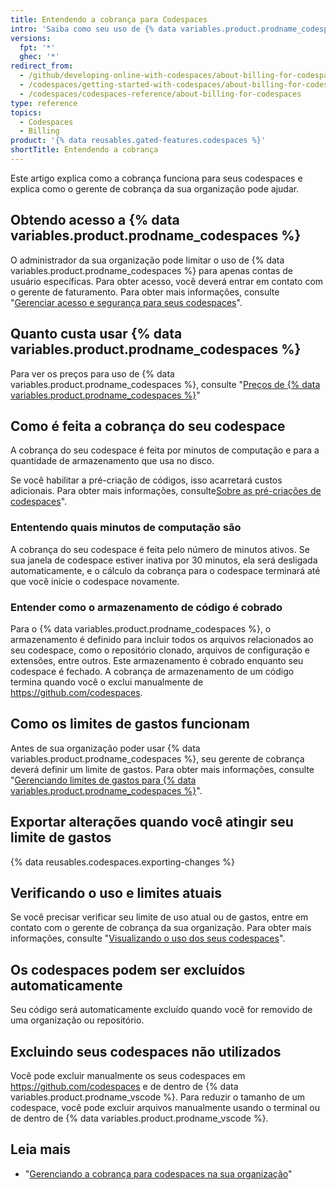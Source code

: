```yaml
---
title: Entendendo a cobrança para Codespaces
intro: 'Saiba como seu uso de {% data variables.product.prodname_codespaces %} é cobrado.'
versions:
  fpt: '*'
  ghec: '*'
redirect_from:
  - /github/developing-online-with-codespaces/about-billing-for-codespaces
  - /codespaces/getting-started-with-codespaces/about-billing-for-codespaces
  - /codespaces/codespaces-reference/about-billing-for-codespaces
type: reference
topics:
  - Codespaces
  - Billing
product: '{% data reusables.gated-features.codespaces %}'
shortTitle: Entendendo a cobrança
---
```


Este artigo explica como a cobrança funciona para seus codespaces e explica como o gerente de cobrança da sua organização pode ajudar.

## Obtendo acesso a {% data variables.product.prodname_codespaces %}

O administrador da sua organização pode limitar o uso de {% data variables.product.prodname_codespaces %} para apenas contas de usuário específicas. Para obter acesso, você deverá entrar em contato com o gerente de faturamento. Para obter mais informações, consulte "[Gerenciar acesso e segurança para seus codespaces](/codespaces/managing-your-codespaces/managing-access-and-security-for-your-codespaces)".

## Quanto custa usar {% data variables.product.prodname_codespaces %}

Para ver os preços para uso de {% data variables.product.prodname_codespaces %}, consulte "[Preços de {% data variables.product.prodname_codespaces %}](/billing/managing-billing-for-github-codespaces/about-billing-for-codespaces#codespaces-pricing)"

## Como é feita a cobrança do seu codespace

A cobrança do seu codespace é feita por minutos de computação e para a quantidade de armazenamento que usa no disco.

Se você habilitar a pré-criação de códigos, isso acarretará custos adicionais. Para obter mais informações, consulte[Sobre as pré-criações de codespaces](/codespaces/prebuilding-your-codespaces/about-codespaces-prebuilds#about-billing-for-codespaces-prebuilds)".

### Ententendo quais minutos de computação são
A cobrança do seu codespace é feita pelo número de minutos ativos. Se sua janela de codespace estiver inativa por 30 minutos, ela será desligada automaticamente, e o cálculo da cobrança para o codespace terminará até que você inicie o codespace novamente.

### Entender como o armazenamento de código é cobrado
Para o {% data variables.product.prodname_codespaces %}, o armazenamento é definido para incluir todos os arquivos relacionados ao seu codespace, como o repositório clonado, arquivos de configuração e extensões, entre outros. Este armazenamento é cobrado enquanto seu codespace é fechado. A cobrança de armazenamento de um código termina quando você o exclui manualmente de https://github.com/codespaces.

## Como os limites de gastos funcionam

Antes de sua organização poder usar {% data variables.product.prodname_codespaces %}, seu gerente de cobrança deverá definir um limite de gastos. Para obter mais informações, consulte "[Gerenciando limites de gastos para {% data variables.product.prodname_codespaces %}](/billing/managing-billing-for-github-codespaces/managing-spending-limits-for-codespaces)".

## Exportar alterações quando você atingir seu limite de gastos

{% data reusables.codespaces.exporting-changes %}

## Verificando o uso e limites atuais
Se você precisar verificar seu limite de uso atual ou de gastos, entre em contato com o gerente de cobrança da sua organização. Para obter mais informações, consulte "[Visualizando o uso dos seus codespaces](/billing/managing-billing-for-github-codespaces/viewing-your-codespaces-usage)".

## Os codespaces podem ser excluídos automaticamente

Seu código será automaticamente excluído quando você for removido de uma organização ou repositório.

## Excluindo seus codespaces não utilizados

Você pode excluir manualmente os seus codespaces em https://github.com/codespaces e de dentro de {% data variables.product.prodname_vscode %}. Para reduzir o tamanho de um codespace, você pode excluir arquivos manualmente usando o terminal ou de dentro de {% data variables.product.prodname_vscode %}.

## Leia mais

- "[Gerenciando a cobrança para codespaces na sua organização](/codespaces/managing-codespaces-for-your-organization/managing-billing-for-codespaces-in-your-organization)"
